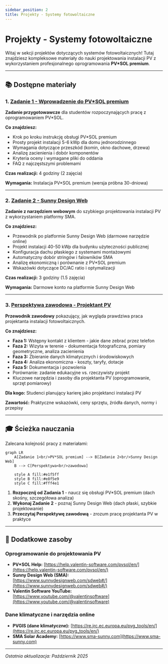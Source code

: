```yaml
---
sidebar_position: 2
title: Projekty - Systemy fotowoltaiczne
---
```


# Projekty - Systemy fotowoltaiczne

Witaj w sekcji projektów dotyczących systemów fotowoltaicznych! Tutaj znajdziesz kompleksowe materiały do nauki projektowania instalacji PV z wykorzystaniem profesjonalnego oprogramowania **PV*SOL premium**.

---

## 📚 Dostępne materiały

### 1. [Zadanie 1 - Wprowadzenie do PV*SOL premium](./pr-1-task-for-students.md)

**Zadanie przygotowawcze** dla studentów rozpoczynających pracę z oprogramowaniem PV*SOL.

**Co znajdziesz:**
- Krok po kroku instrukcję obsługi PV*SOL premium
- Prosty projekt instalacji 5-6 kWp dla domu jednorodzinnego
- Wymagania dotyczące przeszkód (komin, okno dachowe, drzewa)
- Analizę zacienienia i dobór komponentów
- Kryteria oceny i wymagane pliki do oddania
- FAQ z najczęstszymi problemami

**Czas realizacji:** 4 godziny (2 zajęcia)

**Wymagania:** Instalacja PV*SOL premium (wersja próbna 30-dniowa)

---

### 2. [Zadanie 2 - Sunny Design Web](./pr-2-task-sunny-design.md)

**Zadanie z narzędziem webowym** do szybkiego projektowania instalacji PV z wykorzystaniem platformy SMA.

**Co znajdziesz:**
- Przewodnik po platformie Sunny Design Web (darmowe narzędzie online)
- Projekt instalacji 40-50 kWp dla budynku użyteczności publicznej
- Konfiguracja dachu płaskiego z systemami montażowymi
- Automatyczny dobór stringów i falowników SMA
- Analizę ekonomiczną i porównanie z PV*SOL premium
- Wskazówki dotyczące DC/AC ratio i optymalizacji

**Czas realizacji:** 3 godziny (1.5 zajęcia)

**Wymagania:** Darmowe konto na platformie Sunny Design Web

---

### 3. [Perspektywa zawodowa - Projektant PV](./pv-professional-perspective.md)

**Przewodnik zawodowy** pokazujący, jak wygląda prawdziwa praca projektanta instalacji fotowoltaicznych.

**Co znajdziesz:**
- **Faza 1:** Wstępny kontakt z klientem - jakie dane zebrać przez telefon
- **Faza 2:** Wizyta w terenie - dokumentacja fotograficzna, pomiary geometryczne, analiza zacienienia
- **Faza 3:** Zbieranie danych klimatycznych i środowiskowych
- **Faza 4:** Analiza ekonomiczna - koszty, taryfy, dotacje
- **Faza 5:** Dokumentacja i pozwolenia
- Porównanie: zadanie edukacyjne vs. rzeczywisty projekt
- Kluczowe narzędzia i zasoby dla projektanta PV (oprogramowanie, sprzęt pomiarowy)

**Dla kogo:** Studenci planujący karierę jako projektanci instalacji PV

**Zawartość:** Praktyczne wskazówki, ceny sprzętu, źródła danych, normy i przepisy

---

## 🎓 Ścieżka nauczania

Zalecana kolejność pracy z materiałami:

```mermaid
graph LR
    A[Zadanie 1<br/>PV*SOL premium] --> B[Zadanie 2<br/>Sunny Design Web]
    B --> C[Perspektywa<br/>zawodowa]
    
    style A fill:#e1f5ff
    style B fill:#e8f5e9
    style C fill:#fff4e1
```

1. **Rozpocznij od Zadania 1** - naucz się obsługi PV*SOL premium (dach skośny, szczegółowa analiza)
2. **Wykonaj Zadanie 2** - poznaj Sunny Design Web (dach płaski, szybkie projektowanie)
3. **Przeczytaj Perspektywę zawodową** - zrozum pracę projektanta PV w praktyce

---

## 🔗 Dodatkowe zasoby

### Oprogramowanie do projektowania PV
- **PV*SOL Help:** [https://help.valentin-software.com/pvsol/en/](https://help.valentin-software.com/pvsol/en/)
- **Sunny Design Web (SMA):** [https://www.sunnydesignweb.com/sdweb#/](https://www.sunnydesignweb.com/sdweb#/)
- **Valentin Software YouTube:** [https://www.youtube.com/@valentinsoftware](https://www.youtube.com/@valentinsoftware)

### Dane klimatyczne i narzędzia online
- **PVGIS (dane klimatyczne):** [https://re.jrc.ec.europa.eu/pvg_tools/en/](https://re.jrc.ec.europa.eu/pvg_tools/en/)
- **SMA Solar Academy:** [https://www.sma-sunny.com](https://www.sma-sunny.com)

---

*Ostatnia aktualizacja: Październik 2025*
